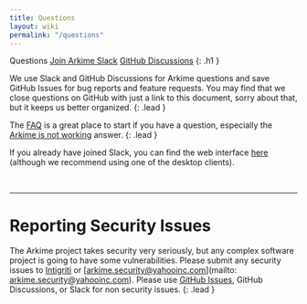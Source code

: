```yaml
---
title: Questions
layout: wiki
permalink: "/questions"
---
```


<div class="container with-footer">
<div class="primary-theme-background pl-4 pr-4 p-nav-lg angle-background angle-background-long">
<div class="row mb-4">
<div class="col-md-12" markdown="1">

Questions
<a href="https://slackinvite.arkime.com" class="btn btn-primary pull-right ml-2 mt-2">Join Arkime Slack</a>
<a href="https://github.com/arkime/arkime/discussions" class="btn btn-secondary pull-right mt-2">GitHub Discussions</a>
{: .h1 }

We use Slack and GitHub Discussions for Arkime questions and save GitHub Issues for bug reports and feature requests.
You may find that we close questions on GitHub with just a link to this document, sorry about that, but it keeps us better organized.
{: .lead }

The [FAQ](https://arkime.com/faq) is a great place to start if you have a question, especially the [Arkime is not working](https://arkime.com/faq#arkime-is-not-working) answer.
{: .lead }

If you already have joined Slack, you can find the web interface [here](https://arkime.slack.com) (although we recommend using one of the desktop clients).

<br>
<hr>

# Reporting Security Issues

The Arkime project takes security very seriously, but any complex software project is going to have some vulnerabilities.
Please submit any security issues to [Intigriti](https://app.intigriti.com/programs/yahoo/yahoobugbounty/detail) or [arkime.security@yahooinc.com](mailto: arkime.security@yahooinc.com). Please use [GitHub Issues](https://github.com/arkime/arkime/issues), GitHub Discussions, or Slack for non security issues.
{: .lead }

</div>
</div>
</div>
</div>
